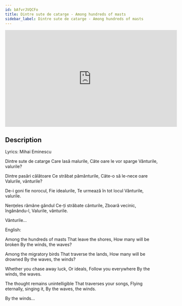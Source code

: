 ```yaml
---
id: bAfvrJVQCFo
title: Dintre sute de catarge - Among hundreds of masts
sidebar_label: Dintre sute de catarge - Among hundreds of masts
---
```


<iframe
  width="560"
  height="315"
  src="https://www.youtube.com/embed/bAfvrJVQCFo"
  title="YouTube video player"
  frameborder="0"
  allow="accelerometer; autoplay; clipboard-write; encrypted-media; gyroscope; picture-in-picture; web-share"
  referrerpolicy="strict-origin-when-cross-origin"
  allowfullscreen
></iframe>

## Description

Lyrics: Mihai Eminescu

Dintre sute de catarge
Care lasă malurile,
Câte oare le vor sparge
Vânturile, valurile?

Dintre pasări călătoare
Ce străbat pământurile,
Câte-o să le-nece oare
Valurile, vânturile?

De-i goni fie norocul,
Fie idealurile,
Te urmează în tot locul
Vânturile, valurile.

Nențeles rămâne gândul
Ce-ți străbate cânturile,
Zboară vecinic, îngânându-l,
Valurile, vânturile.

Vânturile...

English:

Among the hundreds of masts
That leave the shores,
How many will be broken
By the winds, the waves?

Among the migratory birds
That traverse the lands,
How many will be drowned
By the waves, the winds?

Whether you chase away luck,
Or ideals,
Follow you everywhere
By the winds, the waves.

The thought remains unintelligible
That traverses your songs,
Flying eternally, singing it,
By the waves, the winds.

By the winds...
